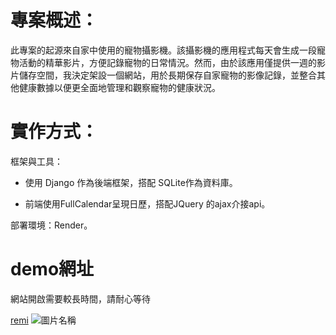 
專案概述：
===

此專案的起源來自家中使用的寵物攝影機。該攝影機的應用程式每天會生成一段寵物活動的精華影片，方便記錄寵物的日常情況。然而，由於該應用僅提供一週的影片儲存空間，我決定架設一個網站，用於長期保存自家寵物的影像記錄，並整合其他健康數據以便更全面地管理和觀察寵物的健康狀況。

實作方式：
===

框架與工具：

- 使用 Django 作為後端框架，搭配 SQLite作為資料庫。

- 前端使用FullCalendar呈現日歷，搭配JQuery 的ajax介接api。

部署環境：Render。

demo網址
===
網站開啟需要較長時間，請耐心等待

[remi](https://remi-tdvo.onrender.com/ "游標顯示")
![圖片名稱](https://i.meee.com.tw/xOegica.png "游標顯示")